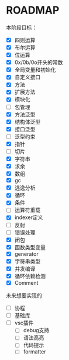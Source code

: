 # ROADMAP

本阶段目标：  
- [x] 四则运算
- [x] 布尔运算
- [x] 位运算
- [x] 0x/0b/0o开头的常数
- [x] 全局变量和初始化
- [x] 自定义接口
- [x] 方法
- [x] 扩展方法
- [x] 模块化
- [ ] 包管理
- [x] 方法泛型
- [x] 结构体泛型
- [x] 接口泛型
- [ ] 泛型约束
- [x] 指针
- [ ] 切片
- [x] 字符串
- [x] 求余
- [x] 数组
- [x] gc
- [x] 逃逸分析
- [x] 循环
- [x] 条件
- [ ] 运算符重载
- [x] indexer定义
- [ ] 反射
- [ ] 错误处理
- [x] 闭包
- [x] 函数类型变量
- [x] generator
- [x] 字符串类型
- [x] 并发编译
- [x] 循环依赖检测
- [x] Comment

未来想要实现的
- [ ] 协程
- [ ] 基础库
- [ ] vsc插件
  - [ ] debug支持
  - [ ] 语法高亮
  - [ ] 代码提示
  - [ ] formatter
